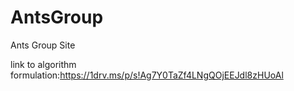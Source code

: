 # AntsGroup
Ants Group Site

link to algorithm formulation:https://1drv.ms/p/s!Ag7Y0TaZf4LNgQOjEEJdl8zHUoAl
